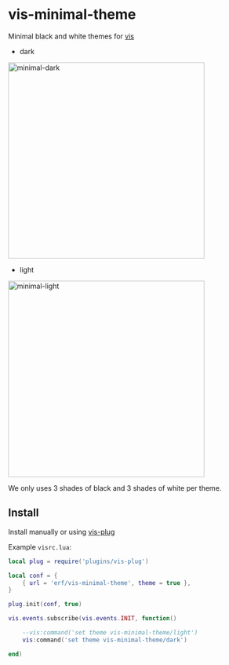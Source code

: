 # vis-minimal-theme

Minimal black and white themes for [vis](https://github.com/martanne/vis)

- dark

<img width="400" alt="minimal-dark" src="https://user-images.githubusercontent.com/1562523/149605406-8e859f34-9f27-4a7f-a08e-76b64c9a71f4.png">

- light

<img width="400" alt="minimal-light" src="https://user-images.githubusercontent.com/1562523/149605422-dd55be44-7969-4096-b16e-9d5c53c63872.png">

We only uses 3 shades of black and 3 shades of white per theme.

## Install

Install manually or using [vis-plug](https://github.com/erf/vis-plug)

Example `visrc.lua`:

```Lua
local plug = require('plugins/vis-plug')

local conf = {
	{ url = 'erf/vis-minimal-theme', theme = true },
}

plug.init(conf, true)

vis.events.subscribe(vis.events.INIT, function()

	--vis:command('set theme vis-minimal-theme/light')
	vis:command('set theme vis-minimal-theme/dark')

end)

```